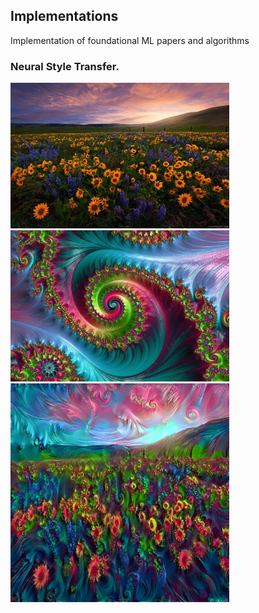 ## Implementations
Implementation of foundational ML papers and algorithms


### Neural Style Transfer.


<img src="images/flower.jpg" width="350">
<img src="images/style2.jpg" width="350">
<img src="images/generatedimage.png" width="350">
